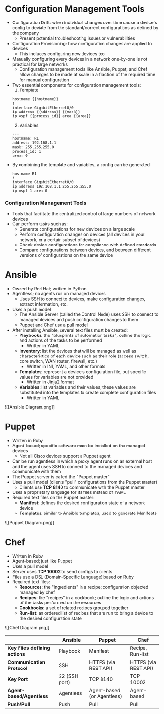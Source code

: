 # Configuration Management Tools
- Configuration Drift: when individual changes over time cause a device's config to deviate from the standard/correct configurations as defined by the company
	- Present potential troubleshooting issues or vulnerabilities
- Configuration Provisioning: how configuration changes are applied to devices
	- This includes configuring new devices too
- Manually configuring every devices in a network one-by-one is not practical for large networks
	- Configuration management tools like Ansible, Puppet, and Chef allow changes to be made at scale in a fraction of the required time for manual configuration
- Two essential components for configuration management tools:
	1. Template
	```
	hostname {{hostname}}
	!
	interface GigabitEthernet0/0
	ip address {{address}} {{mask}}
	ip ospf {{process_id}} area {{area}}
	```
	2. Variables
	```
	---
	hostname: R1
	address: 192.168.1.1
	mask: 255.255.255.0
	process_id: 1
	area: 0
	```
- By combining the template and variables, a config can be generated
	```
	hostname R1
	!
	interface GigabitEthernet0/0
	ip address 192.168.1.1 255.255.255.0
	ip ospf 1 area 0
	```
### Configuration Management Tools
- Tools that facilitate the centralized control of large numbers of network devices
- Can perform tasks such as:
	- Generate configurations for new devices on a large scale
	- Perform configuration changes on devices (all devices in your network, or a certain subset of devices)
	- Check device configurations for compliance with defined standards
	- Compare configurations between devices, and between different versions of configurations on the same device
# Ansible
- Owned by Red Hat; written in Python
- Agentless; no agents run on managed devices
	- Uses SSH to connect to devices, make configuration changes, extract information, etc.
- Uses a push model
	- The Ansible Server (called the Control Node) uses SSH to connect to managed devices and push configuration changes to them
	- Puppet and Chef use a pull model
- After installing Ansible, several text files must be created:
	- **Playbooks**: the "blueprints of automation tasks"; outline the logic and actions of the tasks to be performed
		- Written in YAML
	- **Inventory**: list the devices that will be managed as well as characteristics of each device such as their role (access switch, core switch, WAN router, firewall, etc.)
		- Written in INI, YAML, and other formats
	- **Templates**: represent a device's configuration file, but specific values for variables are not provided
		- Written in Jinja2 format
	- **Variables**: list variables and their values; these values are substituted into the templates to create complete configuration files
		- Written in YAML

![[Ansible Diagram.png]]
# Puppet
- Written in Ruby
- Agent-based; specific software must be installed on the managed devices
	- Not all Cisco devices support a Puppet agent
- Can be run agentless in which a proxy agent runs on an external host and the agent uses SSH to connect to the managed devices and communicate with them
- The Puppet server is called the "Puppet master"
- Uses a pull model (clients "pull" configurations from the Puppet master)
	- Clients use **TCP 8140** to communicate with the Puppet master
- Uses a proprietary language for its files instead of YAML
- Required text files on the Puppet master:
	- **Manifest**: defines the desired configuration state of a network device
	- **Templates**: similar to Ansible templates; used to generate Manifests

![[Puppet Diagram.png]]
# Chef
- Written in Ruby
- Agent-based; just like Puppet
- Uses a pull model
- Server uses **TCP 10002** to send configs to clients
- Files use a DSL (Domain-Specific Language) based on Ruby
- Required text files:
	- **Resources**: the "ingredients" in a recipe; configuration objected managed by chef
	- **Recipes**: the "recipes" in a cookbook; outline the logic and actions of the tasks performed on the resources
	- **Cookbooks**: a set of related recipes grouped together
	- **Run-list**: an ordered list of recipes that are run to bring a device to the desired configuration state

![[Chef Diagram.png]]

|                                | Ansible       | Puppet                     | Chef                 |
| ------------------------------ | ------------- | -------------------------- | -------------------- |
| **Key Files defining actions** | Playbook      | Manifest                   | Recipe, Run-list     |
| **Communication Protocol**     | SSH           | HTTPS (via REST API)       | HTTPS (via REST API) |
| **Key Port**                   | 22 (SSH port) | TCP 8140                   | TCP 10002            |
| **Agent-based/Agentless**      | Agentless     | Agent-based (or Agentless) | Agent-based          |
| **Push/Pull**                  | Push          | Pull                       | Pull                 |
